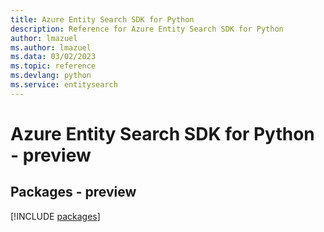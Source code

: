```yaml
---
title: Azure Entity Search SDK for Python
description: Reference for Azure Entity Search SDK for Python
author: lmazuel
ms.author: lmazuel
ms.data: 03/02/2023
ms.topic: reference
ms.devlang: python
ms.service: entitysearch
---
```

# Azure Entity Search SDK for Python - preview
## Packages - preview
[!INCLUDE [packages](entity-search-index.md)]
